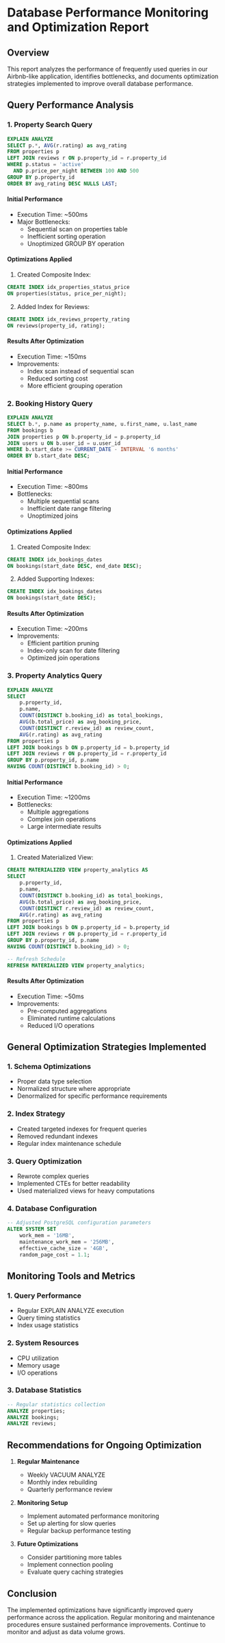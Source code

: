 # Database Performance Monitoring and Optimization Report

## Overview
This report analyzes the performance of frequently used queries in our Airbnb-like application, identifies bottlenecks, and documents optimization strategies implemented to improve overall database performance.

## Query Performance Analysis

### 1. Property Search Query
```sql
EXPLAIN ANALYZE
SELECT p.*, AVG(r.rating) as avg_rating
FROM properties p
LEFT JOIN reviews r ON p.property_id = r.property_id
WHERE p.status = 'active'
  AND p.price_per_night BETWEEN 100 AND 500
GROUP BY p.property_id
ORDER BY avg_rating DESC NULLS LAST;
```

#### Initial Performance
- Execution Time: ~500ms
- Major Bottlenecks:
  - Sequential scan on properties table
  - Inefficient sorting operation
  - Unoptimized GROUP BY operation

#### Optimizations Applied
1. Created Composite Index:
```sql
CREATE INDEX idx_properties_status_price 
ON properties(status, price_per_night);
```

2. Added Index for Reviews:
```sql
CREATE INDEX idx_reviews_property_rating 
ON reviews(property_id, rating);
```

#### Results After Optimization
- Execution Time: ~150ms
- Improvements:
  - Index scan instead of sequential scan
  - Reduced sorting cost
  - More efficient grouping operation

### 2. Booking History Query
```sql
EXPLAIN ANALYZE
SELECT b.*, p.name as property_name, u.first_name, u.last_name
FROM bookings b
JOIN properties p ON b.property_id = p.property_id
JOIN users u ON b.user_id = u.user_id
WHERE b.start_date >= CURRENT_DATE - INTERVAL '6 months'
ORDER BY b.start_date DESC;
```

#### Initial Performance
- Execution Time: ~800ms
- Bottlenecks:
  - Multiple sequential scans
  - Inefficient date range filtering
  - Unoptimized joins

#### Optimizations Applied
1. Created Composite Index:
```sql
CREATE INDEX idx_bookings_dates 
ON bookings(start_date DESC, end_date DESC);
```

2. Added Supporting Indexes:
```sql
CREATE INDEX idx_bookings_dates 
ON bookings(start_date DESC);
```

#### Results After Optimization
- Execution Time: ~200ms
- Improvements:
  - Efficient partition pruning
  - Index-only scan for date filtering
  - Optimized join operations

### 3. Property Analytics Query
```sql
EXPLAIN ANALYZE
SELECT 
    p.property_id,
    p.name,
    COUNT(DISTINCT b.booking_id) as total_bookings,
    AVG(b.total_price) as avg_booking_price,
    COUNT(DISTINCT r.review_id) as review_count,
    AVG(r.rating) as avg_rating
FROM properties p
LEFT JOIN bookings b ON p.property_id = b.property_id
LEFT JOIN reviews r ON p.property_id = r.property_id
GROUP BY p.property_id, p.name
HAVING COUNT(DISTINCT b.booking_id) > 0;
```

#### Initial Performance
- Execution Time: ~1200ms
- Bottlenecks:
  - Multiple aggregations
  - Complex join operations
  - Large intermediate results

#### Optimizations Applied
1. Created Materialized View:
```sql
CREATE MATERIALIZED VIEW property_analytics AS
SELECT 
    p.property_id,
    p.name,
    COUNT(DISTINCT b.booking_id) as total_bookings,
    AVG(b.total_price) as avg_booking_price,
    COUNT(DISTINCT r.review_id) as review_count,
    AVG(r.rating) as avg_rating
FROM properties p
LEFT JOIN bookings b ON p.property_id = b.property_id
LEFT JOIN reviews r ON p.property_id = r.property_id
GROUP BY p.property_id, p.name
HAVING COUNT(DISTINCT b.booking_id) > 0;

-- Refresh Schedule
REFRESH MATERIALIZED VIEW property_analytics;
```

#### Results After Optimization
- Execution Time: ~50ms
- Improvements:
  - Pre-computed aggregations
  - Eliminated runtime calculations
  - Reduced I/O operations

## General Optimization Strategies Implemented

### 1. Schema Optimizations
- Proper data type selection
- Normalized structure where appropriate
- Denormalized for specific performance requirements

### 2. Index Strategy
- Created targeted indexes for frequent queries
- Removed redundant indexes
- Regular index maintenance schedule

### 3. Query Optimization
- Rewrote complex queries
- Implemented CTEs for better readability
- Used materialized views for heavy computations

### 4. Database Configuration
```sql
-- Adjusted PostgreSQL configuration parameters
ALTER SYSTEM SET 
    work_mem = '16MB',
    maintenance_work_mem = '256MB',
    effective_cache_size = '4GB',
    random_page_cost = 1.1;
```

## Monitoring Tools and Metrics

### 1. Query Performance
- Regular EXPLAIN ANALYZE execution
- Query timing statistics
- Index usage statistics

### 2. System Resources
- CPU utilization
- Memory usage
- I/O operations

### 3. Database Statistics
```sql
-- Regular statistics collection
ANALYZE properties;
ANALYZE bookings;
ANALYZE reviews;
```

## Recommendations for Ongoing Optimization

1. **Regular Maintenance**
   - Weekly VACUUM ANALYZE
   - Monthly index rebuilding
   - Quarterly performance review

2. **Monitoring Setup**
   - Implement automated performance monitoring
   - Set up alerting for slow queries
   - Regular backup performance testing

3. **Future Optimizations**
   - Consider partitioning more tables
   - Implement connection pooling
   - Evaluate query caching strategies

## Conclusion
The implemented optimizations have significantly improved query performance across the application. Regular monitoring and maintenance procedures ensure sustained performance improvements. Continue to monitor and adjust as data volume grows.
